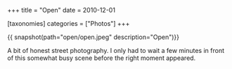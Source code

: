 +++
title = "Open"
date = 2010-12-01

[taxonomies]
categories = ["Photos"]
+++

{{ snapshot(path="open/open.jpeg" description="Open")}}

A bit of honest street photography. I only had to wait a few minutes in front of this somewhat busy scene before the right moment appeared.
